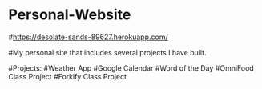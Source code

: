 # Personal-Website

#https://desolate-sands-89627.herokuapp.com/

#My personal site that includes several projects I have built.

#Projects:
#Weather App
#Google Calendar
#Word of the Day
#OmniFood Class Project
#Forkify Class Project
